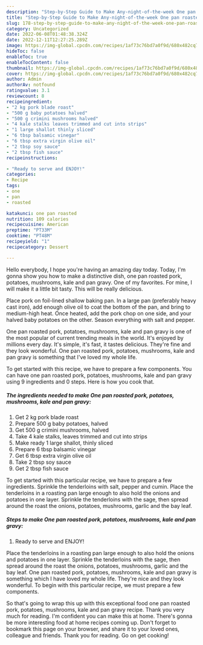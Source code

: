 ```yaml
---
description: "Step-by-Step Guide to Make Any-night-of-the-week One pan roasted pork, potatoes, mushrooms, kale and pan gravy"
title: "Step-by-Step Guide to Make Any-night-of-the-week One pan roasted pork, potatoes, mushrooms, kale and pan gravy"
slug: 178-step-by-step-guide-to-make-any-night-of-the-week-one-pan-roasted-pork-potatoes-mushrooms-kale-and-pan-gravy
category: Uncategorized
date: 2022-06-08T01:48:38.324Z
date: 2022-12-11T12:27:25.289Z
image: https://img-global.cpcdn.com/recipes/1af73c76bd7a0f9d/680x482cq70/one-pan-roasted-pork-potatoes-mushrooms-kale-and-pan-gravy-recipe-main-photo.jpg
hideToc: false
enableToc: true
enableTocContent: false
thumbnail: https://img-global.cpcdn.com/recipes/1af73c76bd7a0f9d/680x482cq70/one-pan-roasted-pork-potatoes-mushrooms-kale-and-pan-gravy-recipe-main-photo.jpg
cover: https://img-global.cpcdn.com/recipes/1af73c76bd7a0f9d/680x482cq70/one-pan-roasted-pork-potatoes-mushrooms-kale-and-pan-gravy-recipe-main-photo.jpg
author: Admin
authorAv: notfound
ratingvalue: 3.1
reviewcount: 8
recipeingredient:
- "2 kg pork blade roast"
- "500 g baby potatoes halved"
- "500 g crimini mushrooms halved"
- "4 kale stalks leaves trimmed and cut into strips"
- "1 large shallot thinly sliced"
- "6 tbsp balsamic vinegar"
- "6 tbsp extra virgin olive oil"
- "2 tbsp soy sauce"
- "2 tbsp fish sauce"
recipeinstructions:

- "Ready to serve and ENJOY!"
categories:
- Recipe
tags:
- one
- pan
- roasted

katakunci: one pan roasted 
nutrition: 109 calories
recipecuisine: American
preptime: "PT33M"
cooktime: "PT48M"
recipeyield: "1"
recipecategory: Dessert

---
```



Hello everybody, I hope you're having an amazing day today. Today, I'm gonna show you how to make a distinctive dish, one pan roasted pork, potatoes, mushrooms, kale and pan gravy. One of my favorites. For mine, I will make it a little bit tasty. This will be really delicious.

Place pork on foil-lined shallow baking pan. In a large pan (preferably heavy cast iron), add enough olive oil to coat the bottom of the pan, and bring to medium-high heat. Once heated, add the pork chop on one side, and your halved baby potatoes on the other. Season everything with salt and pepper.

One pan roasted pork, potatoes, mushrooms, kale and pan gravy is one of the most popular of current trending meals in the world. It's enjoyed by millions every day. It's simple, it's fast, it tastes delicious. They're fine and they look wonderful. One pan roasted pork, potatoes, mushrooms, kale and pan gravy is something that I've loved my whole life.


To get started with this recipe, we have to prepare a few components. You can have one pan roasted pork, potatoes, mushrooms, kale and pan gravy using 9 ingredients and 0 steps. Here is how you cook that.

<!--inarticleads1-->

##### The ingredients needed to make One pan roasted pork, potatoes, mushrooms, kale and pan gravy:

1. Get 2 kg pork blade roast
1. Prepare 500 g baby potatoes, halved
1. Get 500 g crimini mushrooms, halved
1. Take 4 kale stalks, leaves trimmed and cut into strips
1. Make ready 1 large shallot, thinly sliced
1. Prepare 6 tbsp balsamic vinegar
1. Get 6 tbsp extra virgin olive oil
1. Take 2 tbsp soy sauce
1. Get 2 tbsp fish sauce


To get started with this particular recipe, we have to prepare a few ingredients. Sprinkle the tenderloins with salt, pepper and cumin. Place the tenderloins in a roasting pan large enough to also hold the onions and potatoes in one layer. Sprinkle the tenderloins with the sage, then spread around the roast the onions, potatoes, mushrooms, garlic and the bay leaf. 

<!--inarticleads2-->

##### Steps to make One pan roasted pork, potatoes, mushrooms, kale and pan gravy:


1. Ready to serve and ENJOY!

Place the tenderloins in a roasting pan large enough to also hold the onions and potatoes in one layer. Sprinkle the tenderloins with the sage, then spread around the roast the onions, potatoes, mushrooms, garlic and the bay leaf. One pan roasted pork, potatoes, mushrooms, kale and pan gravy is something which I have loved my whole life. They&#39;re nice and they look wonderful. To begin with this particular recipe, we must prepare a few components. 

So that's going to wrap this up with this exceptional food one pan roasted pork, potatoes, mushrooms, kale and pan gravy recipe. Thank you very much for reading. I'm confident you can make this at home. There's gonna be more interesting food at home recipes coming up. Don't forget to bookmark this page on your browser, and share it to your loved ones, colleague and friends. Thank you for reading. Go on get cooking!
